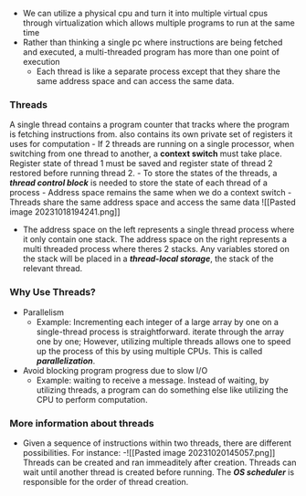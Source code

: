 - We can utilize a physical cpu and turn it into multiple virtual cpus through virtualization which allows multiple programs to run at the same time 
- Rather than thinking a single pc where instructions are being fetched and executed, a multi-threaded program has more than one point of execution
	- Each thread is like a separate process except that they share the same address space and can access the same data. 

### Threads
A single thread contains a program counter that tracks where the program is fetching instructions from. also contains its own private set of registers it uses for computation
	- If 2 threads are running on a single processor, when switching from one thread to another, a **context switch** must take place. Register state of thread 1 must be saved and register state of thread 2 restored before running thread 2. 
	- To store the states of the threads, a ***thread control block*** is needed to store the state of each thread of a process
	- Address space remains the same when we do a context switch 
	- Threads share the same address space and access the same data 
![[Pasted image 20231018194241.png]]
- The address space on the left represents a single thread process where it only contain one stack. The address space on the right represents a multi threaded process where theres 2 stacks. Any variables stored on the stack will be placed in a ***thread-local storage***, the stack of the relevant thread.
### Why Use Threads?
- Parallelism
	- Example: Incrementing each integer of a large array by one on a single-thread process is straightforward. iterate through the array one by one; However, utilizing multiple threads allows one to speed up the process of this by using multiple CPUs. This is called ***parallelization***. 
- Avoid blocking program progress due to slow I/O
	- Example: waiting to receive a message. Instead of waiting, by utilizing threads, a program can do something else like utilizing the CPU to perform computation. 


### More information about threads
- Given a sequence of instructions within two threads, there are different possibilities. For instance:
-![[Pasted image 20231020145057.png]]
Threads can be created and ran immeaditely after creation. Threads can wait until another thread is created before running. The ***OS scheduler*** is responsible for the order of thread creation. 